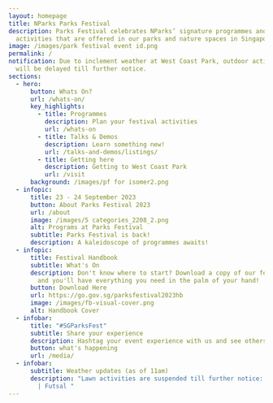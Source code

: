 ```yaml
---
layout: homepage
title: NParks Parks Festival
description: Parks Festival celebrates NParks’ signature programmes and
  activities that are offered in our parks and nature spaces in Singapore.
image: /images/park festival event id.png
permalink: /
notification: Due to inclement weather at West Coast Park, outdoor activities
  will be delayed till further notice.
sections:
  - hero:
      button: Whats On?
      url: /whats-on/
      key_highlights:
        - title: Programmes
          description: Plan your festival activities
          url: /whats-on
        - title: Talks & Demos
          description: Learn something new!
          url: /talks-and-demos/listings/
        - title: Getting here
          description: Getting to West Coast Park
          url: /visit
      background: /images/pf for isomer2.png
  - infopic:
      title: 23 - 24 September 2023
      button: About Parks Festival 2023
      url: /about
      image: /images/5 categories_2208_2.png
      alt: Programs at Parks Festival
      subtitle: Parks Festival is back!
      description: A kaleidoscope of programmes awaits!
  - infopic:
      title: Festival Handbook
      subtitle: What's On
      description: Don't know where to start? Download a copy of our festival handbook
        and you'll have everything you need in the palm of your hand!
      button: Download Here
      url: https://go.gov.sg/parksfestival2023hb
      image: /images/fb-visual-cover.png
      alt: Handbook Cover
  - infobar:
      title: "#SGParksFest"
      subtitle: Share your experience
      description: Hashtag your event experience with us and see others in action!
      button: what's happening
      url: /media/
  - infobar:
      subtitle: Weather updates (as of 11am)
      description: "Lawn activities are suspended till further notice:   Air Badminton
        | Futsal "
---
```

